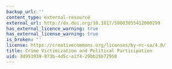 ```yaml
---
backup_url: ''
content_type: external-resource
external_url: http://dx.doi.org/10.1017/S0003055412000299
has_external_licence_warning: true
has_external_license_warning: true
is_broken: ''
license: https://creativecommons.org/licenses/by-nc-sa/4.0/
title: Crime Victimization and Political Participation
uid: 3d951939-873b-4d5c-a1f4-29bb25b72958
---
```

